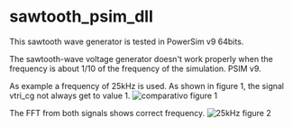 # sawtooth_psim_dll
This sawtooth wave generator is tested in PowerSim v9 64bits.

The sawtooth-wave voltage generator doesn't work properly when the frequency is about 1/10 of the frequency of the simulation. PSIM v9.

As example a frequency of 25kHz is used. As shown in figure 1, the signal vtri_cg not always get to value 1.
![comparativo](https://user-images.githubusercontent.com/13546280/104252965-21706e80-5452-11eb-8278-97423700fbbe.PNG)
figure 1

The FFT from both signals shows correct frequency.
![25kHz](https://user-images.githubusercontent.com/13546280/104252984-2c2b0380-5452-11eb-9e34-29ad64706e94.PNG)
figure 2
